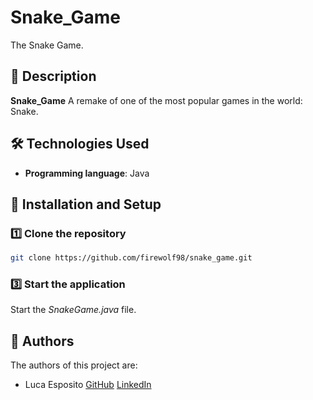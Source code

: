 # Snake_Game

The Snake Game.

## 📌 Description

**Snake_Game** A remake of one of the most popular games in the world: Snake.

## 🛠️ Technologies Used

- **Programming language**: Java

## 🚀 Installation and Setup

### 1️⃣ Clone the repository

```sh
git clone https://github.com/firewolf98/snake_game.git
```

### 3️⃣ Start the application

Start the _SnakeGame.java_ file.

## 📜 Authors

The authors of this project are:
- Luca Esposito [GitHub](https://github.com/firewolf98) [LinkedIn](https://www.linkedin.com/in/lucaesposito98/)
